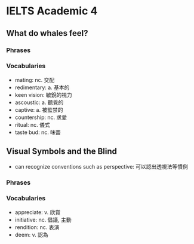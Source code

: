 # IELTS Academic 4

## What do whales feel?

### Phrases

### Vocabularies

- mating: nc. 交配
- redimentary: a. 基本的
- keen vision: 敏銳的視力
- ascoustic: a. 聽覺的
- captive: a. 被監禁的
- countership: nc. 求愛
- ritual: nc. 儀式
- taste bud: nc. 味蕾

## Visual Symbols and the Blind

- can recognize conventions such as perspective: 可以認出透視法等慣例

### Phrases

### Vocabularies

- appreciate: v. 欣賞
- initiative: nc. 倡議, 主動
- rendition: nc. 表演
- deem: v. 認為